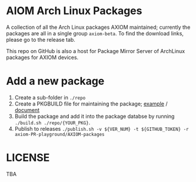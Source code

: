 # AIOM Arch Linux Packages

A collection of all the Arch Linux packages AXIOM maintained; currently the packages are all in a single group `axiom-beta`.
To find the download links, please go to the release tab.

This repo on GitHub is also a host for Package Mirror Server of ArchLinux packages for AXIOM devices.

# Add a new package
1. Create a sub-folder in `./repo`
2. Create a PKGBUILD file for maintaining the package; [example](https://github.com/axiom-PR-playground/AXIOM-packages/blob/master/repo/platform-support/PKGBUILD) / [document](https://wiki.archlinux.org/index.php/PKGBUILD)
3. Build the package and add it into the package databse by running `./build.sh ./repo/{YOUR_PKG}`.
4. Publish to releases `./publish.sh -v ${VER_NUM} -t ${GITHUB_TOKEN} -r axiom-PR-playground/AXIOM-packages`

# LICENSE
TBA
